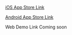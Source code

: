 [iOS App Store Link](https://apps.apple.com/us/app/workout-activity-log-tracker/id1635628316)

[Android App Store Link](https://play.google.com/store/apps/details?id=com.triplesight.activitylogtracker)

Web Demo Link Coming soon

